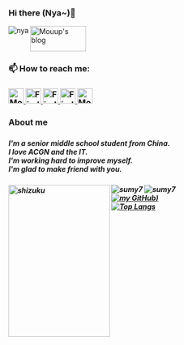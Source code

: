 ### Hi there (Nya~)👋
 
 <p><img align="left" src="https://cdn.jsdelivr.net/gh/imouup/pico/pic20210803_141307396_iOS.jpg" alt="nya">

<a href="https://mouup.top">
    <img src="https://cdn.jsdelivr.net/gh/imouup/pico/picMouup.png" alt="Mouup's blog" height="50" width="110">
  </a> 
 
<p> <h3>📫 How to reach me: <h3/>
 <a href="https://space.bilibili.com/438518095">
    <img src="https://cdn.jsdelivr.net/gh/imouup/pico/picbilibili-line.png" alt="Mouup's bilibili personal page" height="30" width="30">
  </a> 
 <a href="https://twitter.com/iamMouup">
    <img src="https://cdn.jsdelivr.net/gh/imouup/pico/pic%E6%8E%A8%E7%89%B9.png" alt="Find me in twitter" height="30" width="30">
  </a> 
 <a href="https://www.zhihu.com/people/gui-ling-zhe-92">
    <img src="https://cdn.jsdelivr.net/gh/imouup/pico/pic%E7%9F%A5%E4%B9%8E.png" alt="Find me in twitter" height="30" width="30">
  </a> 
  <a href="http://wpa.qq.com/msgrd?v=3&uin=3108702632&site=qq&menu=yes">
    <img src="https://cdn.jsdelivr.net/gh/imouup/pico/picQQ.png" alt="Find me in twitter" height="30" width="30">
  </a> 
  <a href="https://www.youtube.com/channel/UCuU3zh8p019t3ZTYUZApvUA">
    <img src="https://cdn.jsdelivr.net/gh/imouup/pico/picyoutube.png" alt="Mouup's YouTube Channel" height="30" width="30">
  </a>

 <p/>
 <p>
  <h3>About me <h3/>
  <h5> I'm a senior middle school student from China.<br/>I love ACGN and the IT.<br/>I'm working hard to improve myself.<br/>I'm glad to make friend with you.<h5/>
 <p/>

  <p><img align="left" src="https://cdn.jsdelivr.net/gh/imouup/pico/picddc55333c417d47852378bbbef450994677082a8.jpg@768w_749h_progressive.png" alt="shizuku" height="300" width="200"><p/>
  
   
![sumy7](https://komarev.com/ghpvc/?username=imouup)
![sumy7](https://visitor-badge.glitch.me/badge?page_id=imouup.profile) <br/>
[![my GitHub](https://github-readme-stats.vercel.app/api?username=imouup&theme=radical))]()<br/>
[![Top Langs](https://github-readme-stats.vercel.app/api/top-langs/?username=imouup&layout=compact)](https://github.com/anuraghazra/github-readme-stats)


<!--
**imouup/imouup** is a ✨ _special_ ✨ repository because its `README.md` (this file) appears on your GitHub profile.

Here are some ideas to get you started:

- 🔭 I’m currently working on ...
- 🌱 I’m currently learning ...
- 👯 I’m looking to collaborate on ...
- 🤔 I’m looking for help with ...
- 💬 Ask me about ...
- 📫 How to reach me: ...
- 😄 Pronouns: ...
- ⚡ Fun fact: ...
-->
